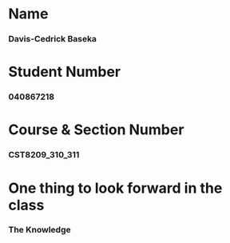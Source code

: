 # Name  

### Davis-Cedrick Baseka

# Student Number

### 040867218

# Course & Section Number

### CST8209_310_311

# One thing to look forward in the class

### The Knowledge



